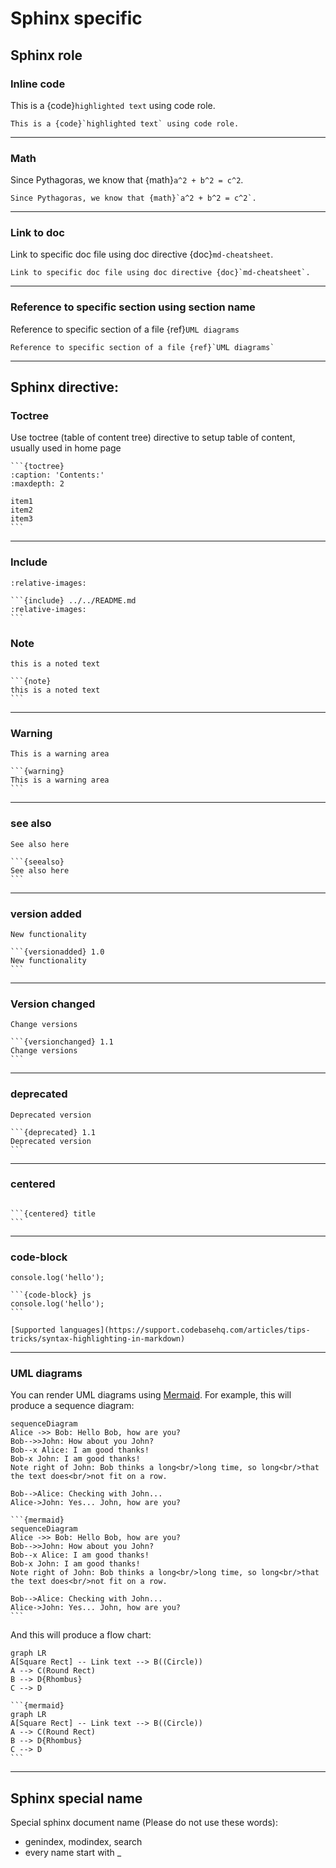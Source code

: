 # Sphinx specific 

## Sphinx role

### Inline code
This is a {code}`highlighted text` using code role.

```
This is a {code}`highlighted text` using code role.
```
    
---

### Math
Since Pythagoras, we know that {math}`a^2 + b^2 = c^2`.

```
Since Pythagoras, we know that {math}`a^2 + b^2 = c^2`.
```

---

### Link to doc
Link to specific doc file using doc directive {doc}`md-cheatsheet`.

```
Link to specific doc file using doc directive {doc}`md-cheatsheet`.
```

---

### Reference to specific section using section name
Reference to specific section of a file {ref}`UML diagrams`

```
Reference to specific section of a file {ref}`UML diagrams`
```

---

## Sphinx directive:
### Toctree
Use toctree (table of content tree) directive to setup table of content, usually used in home page

    ```{toctree}
    :caption: 'Contents:'
    :maxdepth: 2

    item1
    item2
    item3
    ```

---

### Include
```{include} ../../README.md
:relative-images:
```

    ```{include} ../../README.md
    :relative-images:
    ```

### Note
```{note}
this is a noted text
```

    ```{note}
    this is a noted text
    ```

---

### Warning
```{warning}
This is a warning area
```

    ```{warning}
    This is a warning area
    ```

---

### see also
```{seealso}
See also here
```

    ```{seealso}
    See also here
    ```

---

### version added
```{versionadded} 1.0
New functionality
```

    ```{versionadded} 1.0
    New functionality
    ```

---

### Version changed
```{versionchanged} 1.1
Change versions
```

    ```{versionchanged} 1.1
    Change versions
    ```

---

### deprecated
```{deprecated} 1.1
Deprecated version
```

    ```{deprecated} 1.1
    Deprecated version
    ```

---

### centered
```{centered} title
```

    ```{centered} title
    ```

---

### code-block
```{code-block} js
console.log('hello');
```

    ```{code-block} js
    console.log('hello');
    ```

```{seealso}
[Supported languages](https://support.codebasehq.com/articles/tips-tricks/syntax-highlighting-in-markdown)
```

---


### UML diagrams

You can render UML diagrams using [Mermaid](https://mermaidjs.github.io/). For example, this will produce a sequence diagram:

```{mermaid}
sequenceDiagram
Alice ->> Bob: Hello Bob, how are you?
Bob-->>John: How about you John?
Bob--x Alice: I am good thanks!
Bob-x John: I am good thanks!
Note right of John: Bob thinks a long<br/>long time, so long<br/>that the text does<br/>not fit on a row.

Bob-->Alice: Checking with John...
Alice->John: Yes... John, how are you?
```

    ```{mermaid}
    sequenceDiagram
    Alice ->> Bob: Hello Bob, how are you?
    Bob-->>John: How about you John?
    Bob--x Alice: I am good thanks!
    Bob-x John: I am good thanks!
    Note right of John: Bob thinks a long<br/>long time, so long<br/>that the text does<br/>not fit on a row.

    Bob-->Alice: Checking with John...
    Alice->John: Yes... John, how are you?
    ```

And this will produce a flow chart:

```{mermaid}
graph LR
A[Square Rect] -- Link text --> B((Circle))
A --> C(Round Rect)
B --> D{Rhombus}
C --> D
```

    ```{mermaid}
    graph LR
    A[Square Rect] -- Link text --> B((Circle))
    A --> C(Round Rect)
    B --> D{Rhombus}
    C --> D
    ```

---

<!-- ### glossary
```{glossary}
Muc 1
    Child 1
```

---

### hlist
```{hlist}
:columns: 3

* tu dong lam gon danh sach
* dong 2
* dong 3
* dong 4
* dong 5
* dong 6
```

--- -->

## Sphinx special name
Special sphinx document name (Please do not use these words):
- genindex, modindex, search
- every name start with _